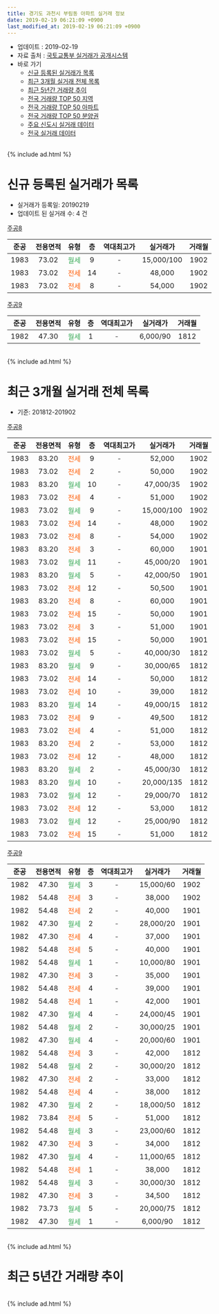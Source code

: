 ```yaml
---
title: 경기도 과천시 부림동 아파트 실거래 정보
date: 2019-02-19 06:21:09 +0900
last_modified_at: 2019-02-19 06:21:09 +0900
---
```


* 업데이트 : 2019-02-19
* 자료 출처 : [국토교통부 실거래가 공개시스템](http://rt.molit.go.kr)
* 바로 가기
    * [신규 등록된 실거래가 목록](#신규-등록된-실거래가-목록)
    * [최근 3개월 실거래 전체 목록](#최근-3개월-실거래-전체-목록)
    * [최근 5년간 거래량 추이](#최근-5년간-거래량-추이)
    * [전국 거래량 TOP 50 지역](https://inasie.github.io/apt-trade-info/최근-3개월-전국에서-가장-거래가-많이-발생한-지역)
    * [전국 거래량 TOP 50 아파트](https://inasie.github.io/apt-trade-info/최근-3개월-전국에서-가장-거래가-많이-발생한-아파트)
    * [전국 거래량 TOP 50 분양권](https://inasie.github.io/apt-trade-info/최근-3개월-전국에서-가장-거래가-많이-발생한-분양권)
    * [주요 신도시 실거래 데이터](https://inasie.github.io/apt-trade-info/주요-신도시)
    * [전국 실거래 데이터](https://inasie.github.io/apt-trade-info/전국)
<br>
{% include ad.html %}
<br>

# 신규 등록된 실거래가 목록
* 실거래가 등록일: 20190219
* 업데이트 된 실거래 수: 4 건


[주공8](https://search.naver.com/search.naver?query=%EA%B2%BD%EA%B8%B0%EB%8F%84+%EA%B3%BC%EC%B2%9C%EC%8B%9C+%EB%B6%80%EB%A6%BC%EB%8F%99+%EC%A3%BC%EA%B3%B58)

|준공|전용면적|유형|층|역대최고가|실거래가|거래월|
|:---:|:---:|:---:|:---:|:---:|:---:|:---:|
|1983|73.02|<span style="color:#34a853">월세</span>|9|<span style="color:#444444">-</span>|15,000/100|1902|
|1983|73.02|<span style="color:#ff5a00">전세</span>|14|<span style="color:#444444">-</span>|48,000|1902|
|1983|73.02|<span style="color:#ff5a00">전세</span>|8|<span style="color:#444444">-</span>|54,000|1902|

[주공9](https://search.naver.com/search.naver?query=%EA%B2%BD%EA%B8%B0%EB%8F%84+%EA%B3%BC%EC%B2%9C%EC%8B%9C+%EB%B6%80%EB%A6%BC%EB%8F%99+%EC%A3%BC%EA%B3%B59)

|준공|전용면적|유형|층|역대최고가|실거래가|거래월|
|:---:|:---:|:---:|:---:|:---:|:---:|:---:|
|1982|47.30|<span style="color:#34a853">월세</span>|1|<span style="color:#444444">-</span>|6,000/90|1812|


<br>
{% include ad.html %}
<br>

# 최근 3개월 실거래 전체 목록
* 기준: 201812-201902


[주공8](https://search.naver.com/search.naver?query=%EA%B2%BD%EA%B8%B0%EB%8F%84+%EA%B3%BC%EC%B2%9C%EC%8B%9C+%EB%B6%80%EB%A6%BC%EB%8F%99+%EC%A3%BC%EA%B3%B58)

|준공|전용면적|유형|층|역대최고가|실거래가|거래월|
|:---:|:---:|:---:|:---:|:---:|:---:|:---:|
|1983|83.20|<span style="color:#ff5a00">전세</span>|9|<span style="color:#444444">-</span>|52,000|1902|
|1983|73.02|<span style="color:#ff5a00">전세</span>|2|<span style="color:#444444">-</span>|50,000|1902|
|1983|83.20|<span style="color:#34a853">월세</span>|10|<span style="color:#444444">-</span>|47,000/35|1902|
|1983|73.02|<span style="color:#ff5a00">전세</span>|4|<span style="color:#444444">-</span>|51,000|1902|
|1983|73.02|<span style="color:#34a853">월세</span>|9|<span style="color:#444444">-</span>|15,000/100|1902|
|1983|73.02|<span style="color:#ff5a00">전세</span>|14|<span style="color:#444444">-</span>|48,000|1902|
|1983|73.02|<span style="color:#ff5a00">전세</span>|8|<span style="color:#444444">-</span>|54,000|1902|
|1983|83.20|<span style="color:#ff5a00">전세</span>|3|<span style="color:#444444">-</span>|60,000|1901|
|1983|73.02|<span style="color:#34a853">월세</span>|11|<span style="color:#444444">-</span>|45,000/20|1901|
|1983|83.20|<span style="color:#34a853">월세</span>|5|<span style="color:#444444">-</span>|42,000/50|1901|
|1983|73.02|<span style="color:#ff5a00">전세</span>|12|<span style="color:#444444">-</span>|50,500|1901|
|1983|83.20|<span style="color:#ff5a00">전세</span>|8|<span style="color:#444444">-</span>|60,000|1901|
|1983|73.02|<span style="color:#ff5a00">전세</span>|15|<span style="color:#444444">-</span>|50,000|1901|
|1983|73.02|<span style="color:#ff5a00">전세</span>|3|<span style="color:#444444">-</span>|51,000|1901|
|1983|73.02|<span style="color:#ff5a00">전세</span>|15|<span style="color:#444444">-</span>|50,000|1901|
|1983|73.02|<span style="color:#34a853">월세</span>|5|<span style="color:#444444">-</span>|40,000/30|1812|
|1983|83.20|<span style="color:#34a853">월세</span>|9|<span style="color:#444444">-</span>|30,000/65|1812|
|1983|73.02|<span style="color:#ff5a00">전세</span>|14|<span style="color:#444444">-</span>|50,000|1812|
|1983|73.02|<span style="color:#ff5a00">전세</span>|10|<span style="color:#444444">-</span>|39,000|1812|
|1983|83.20|<span style="color:#34a853">월세</span>|14|<span style="color:#444444">-</span>|49,000/15|1812|
|1983|73.02|<span style="color:#ff5a00">전세</span>|9|<span style="color:#444444">-</span>|49,500|1812|
|1983|73.02|<span style="color:#ff5a00">전세</span>|4|<span style="color:#444444">-</span>|51,000|1812|
|1983|83.20|<span style="color:#ff5a00">전세</span>|2|<span style="color:#444444">-</span>|53,000|1812|
|1983|73.02|<span style="color:#ff5a00">전세</span>|12|<span style="color:#444444">-</span>|48,000|1812|
|1983|83.20|<span style="color:#34a853">월세</span>|2|<span style="color:#444444">-</span>|45,000/30|1812|
|1983|83.20|<span style="color:#34a853">월세</span>|10|<span style="color:#444444">-</span>|20,000/135|1812|
|1983|73.02|<span style="color:#34a853">월세</span>|12|<span style="color:#444444">-</span>|29,000/70|1812|
|1983|73.02|<span style="color:#ff5a00">전세</span>|12|<span style="color:#444444">-</span>|53,000|1812|
|1983|73.02|<span style="color:#34a853">월세</span>|12|<span style="color:#444444">-</span>|25,000/90|1812|
|1983|73.02|<span style="color:#ff5a00">전세</span>|15|<span style="color:#444444">-</span>|51,000|1812|

[주공9](https://search.naver.com/search.naver?query=%EA%B2%BD%EA%B8%B0%EB%8F%84+%EA%B3%BC%EC%B2%9C%EC%8B%9C+%EB%B6%80%EB%A6%BC%EB%8F%99+%EC%A3%BC%EA%B3%B59)

|준공|전용면적|유형|층|역대최고가|실거래가|거래월|
|:---:|:---:|:---:|:---:|:---:|:---:|:---:|
|1982|47.30|<span style="color:#34a853">월세</span>|3|<span style="color:#444444">-</span>|15,000/60|1902|
|1982|54.48|<span style="color:#ff5a00">전세</span>|3|<span style="color:#444444">-</span>|38,000|1902|
|1982|54.48|<span style="color:#ff5a00">전세</span>|2|<span style="color:#444444">-</span>|40,000|1901|
|1982|47.30|<span style="color:#34a853">월세</span>|2|<span style="color:#444444">-</span>|28,000/20|1901|
|1982|47.30|<span style="color:#ff5a00">전세</span>|4|<span style="color:#444444">-</span>|37,000|1901|
|1982|54.48|<span style="color:#ff5a00">전세</span>|5|<span style="color:#444444">-</span>|40,000|1901|
|1982|54.48|<span style="color:#34a853">월세</span>|1|<span style="color:#444444">-</span>|10,000/80|1901|
|1982|47.30|<span style="color:#ff5a00">전세</span>|3|<span style="color:#444444">-</span>|35,000|1901|
|1982|54.48|<span style="color:#ff5a00">전세</span>|4|<span style="color:#444444">-</span>|39,000|1901|
|1982|54.48|<span style="color:#ff5a00">전세</span>|1|<span style="color:#444444">-</span>|42,000|1901|
|1982|47.30|<span style="color:#34a853">월세</span>|4|<span style="color:#444444">-</span>|24,000/45|1901|
|1982|54.48|<span style="color:#34a853">월세</span>|2|<span style="color:#444444">-</span>|30,000/25|1901|
|1982|47.30|<span style="color:#34a853">월세</span>|4|<span style="color:#444444">-</span>|20,000/60|1901|
|1982|54.48|<span style="color:#ff5a00">전세</span>|3|<span style="color:#444444">-</span>|42,000|1812|
|1982|54.48|<span style="color:#34a853">월세</span>|2|<span style="color:#444444">-</span>|30,000/20|1812|
|1982|47.30|<span style="color:#ff5a00">전세</span>|2|<span style="color:#444444">-</span>|33,000|1812|
|1982|54.48|<span style="color:#ff5a00">전세</span>|4|<span style="color:#444444">-</span>|38,000|1812|
|1982|47.30|<span style="color:#34a853">월세</span>|2|<span style="color:#444444">-</span>|18,000/50|1812|
|1982|73.84|<span style="color:#ff5a00">전세</span>|5|<span style="color:#444444">-</span>|51,000|1812|
|1982|54.48|<span style="color:#34a853">월세</span>|3|<span style="color:#444444">-</span>|23,000/60|1812|
|1982|47.30|<span style="color:#ff5a00">전세</span>|3|<span style="color:#444444">-</span>|34,000|1812|
|1982|47.30|<span style="color:#34a853">월세</span>|4|<span style="color:#444444">-</span>|11,000/65|1812|
|1982|54.48|<span style="color:#ff5a00">전세</span>|1|<span style="color:#444444">-</span>|38,000|1812|
|1982|54.48|<span style="color:#34a853">월세</span>|3|<span style="color:#444444">-</span>|30,000/30|1812|
|1982|47.30|<span style="color:#ff5a00">전세</span>|3|<span style="color:#444444">-</span>|34,500|1812|
|1982|73.73|<span style="color:#34a853">월세</span>|5|<span style="color:#444444">-</span>|20,000/75|1812|
|1982|47.30|<span style="color:#34a853">월세</span>|1|<span style="color:#444444">-</span>|6,000/90|1812|


<br>
{% include ad.html %}
<br>

# 최근 5년간 거래량 추이


<div style="width:100%;">
    <canvas id="deal_progress" height="200"></canvas>
</div>

<script>
new Chart(document.getElementById("deal_progress"), {
    type: 'line',
    data: {
        labels: ['201402','201403','201404','201405','201406','201407','201408','201409','201410','201411','201412','201501','201502','201503','201504','201505','201506','201507','201508','201509','201510','201511','201512','201601','201602','201603','201604','201605','201606','201607','201608','201609','201610','201611','201612','201701','201702','201703','201704','201705','201706','201707','201708','201709','201710','201711','201712','201801','201802','201803','201804','201805','201806','201807','201808','201809','201810','201811','201812','201901','201902'],
        datasets: [{
            label: '매매',
            pointRadius: 1,
            data: [14, 12, 5, 7, 4, 10, 15, 10, 6, 9, 8, 12, 16, 13, 12, 15, 17, 18, 11, 23, 22, 10, 4, 6, 7, 30, 38, 23, 10, 10, 15, 12, 12, 4, 6, 10, 10, 15, 26, 26, 23, 25, 4, 12, 7, 14, 15, 22, 7, 12, 5, 4, 6, 20, 12, 6, 0, 2, 0, 0, 0],
            borderColor: "rgba(255, 201, 14, 1)",
            backgroundColor: "rgba(255, 201, 14, 0.5)",
            fill: false,
            lineTension: 0
        },{
            label: '전월세',
            pointRadius: 1,
            data: [37, 32, 27, 36, 43, 29, 40, 35, 33, 41, 31, 58, 49, 50, 33, 39, 44, 40, 33, 19, 21, 25, 28, 48, 53, 36, 26, 26, 27, 19, 24, 65, 41, 46, 35, 38, 42, 31, 23, 21, 22, 30, 16, 19, 21, 20, 25, 28, 30, 37, 26, 32, 28, 40, 34, 39, 32, 20, 29, 19, 9],
            borderColor: "rgba(0, 141, 185, 1)",
            backgroundColor: "rgba(0, 141, 185, 0.5)",
            fill: false,
            lineTension: 0
        }
        ]
    },
    options: {
        responsive: true,
        title: {
            display: false
        },
        tooltips: {
            mode: 'index',
            intersect: false
        },
        hover: {
            mode: 'nearest',
            intersect: true
        },
        scales: {
            xAxes: [{
                display: true,
                scaleLabel: {
                    display: true,
                    labelString: '년/월'
                }
            }],
            yAxes: [{
                display: true,
                ticks: {
                    suggestedMin: 0,
                },
                scaleLabel: {
                    display: true,
                    labelString: '실거래 수'
                }
            }]
        }
    }
});

</script>


<br>
{% include ad.html %}
<br>

